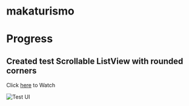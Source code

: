 # makaturismo

# Progress

## Created test Scrollable ListView with rounded corners
Click [here](https://trello-attachments.s3.amazonaws.com/5e44fa1b8b64c4572d2df386/5e4c8ff7e30e64140ee35332/5c7b4388866d1a55ceeeb8f8b63df32c/video-1584499390.mp4) to Watch

![Test UI](https://trello-attachments.s3.amazonaws.com/5e4c8ff7e30e64140ee35332/720x1440/fe4ba4b651c4c5ee363001b8020fd097/89857746_546756622483935_3950525723613069312_n.jpg)